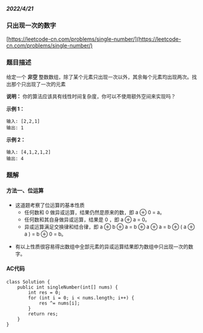 ##### 2022/4/21

### 只出现一次的数字

[https://leetcode-cn.com/problems/single-number/](https://leetcode-cn.com/problems/single-number/)

### 题目描述

<font size=2> 

给定一个 **非空** 整数数组，除了某个元素只出现一次以外，其余每个元素均出现两次。找出那个只出现了一次的元素

**说明：** 你的算法应该具有线性时间复杂度，你可以不使用额外空间来实现吗？

</font>

<font size=2>**示例 1：**</font>

```
输入: [2,2,1]
输出: 1
```

<font size=2>**示例 2：**</font>

```
输入: [4,1,2,1,2]
输出: 4
```

### 题解

#### 方法一、位运算

- <font size=2>这道题考察了位运算的基本性质</font>
  - <font size=2>任何数和 0 做异或运算，结果仍然是原来的数，即 a ⊕ 0 = a。</font>
  - <font size=2>任何数和其自身做异或运算，结果是 0 ，即 a ⊕ a = 0。</font>
  - <font size=2>异或运算满足交换律和结合律，即 a ⊕ b ⊕ a = b ⊕ a ⊕ a = b ⊕ ( a ⊕ a ) = b ⊕ 0 = b。
</font>

- <font size=2>有以上性质很容易得出数组中全部元素的异或运算结果即为数组中只出现一次的数字。</font>

#### AC代码

```
class Solution {
    public int singleNumber(int[] nums) {
        int res = 0;
        for (int i = 0; i < nums.length; i++) {
            res ^= nums[i];
        }
        return res;
    }
}
```